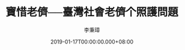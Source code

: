 ---
issue: 310
title: 寶惜老儕──臺灣社會老儕个照護問題
author: 李秉璋
language: 詔安
date: 2019-01-17T00:00:00.000+08:00
topic: 時事
difficulty: 2
wikidata: Q98096195
wikidata_link: https://www.wikidata.org/wiki/Q98096195
---